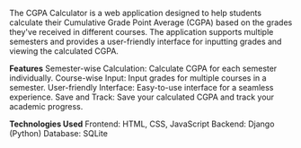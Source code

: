The CGPA Calculator is a web application designed to help students calculate their 
Cumulative Grade Point Average (CGPA) based on the grades they've received in different courses.
The application supports multiple semesters and provides a user-friendly interface for inputting grades and viewing the calculated CGPA.

**Features**
Semester-wise Calculation: Calculate CGPA for each semester individually.
Course-wise Input: Input grades for multiple courses in a semester.
User-friendly Interface: Easy-to-use interface for a seamless experience.
Save and Track: Save your calculated CGPA and track your academic progress.


**Technologies Used**
Frontend: HTML, CSS, JavaScript
Backend: Django (Python)
Database: SQLite
